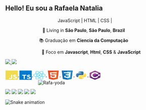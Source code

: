 ## Hello! Eu sou a Rafaela Natalia

<p align="center">
  JavaScript | HTML | CSS |
</p>
<p align="center">
  📌 Living in <b>São Paulo</b>, <b>São Paulo</b>, <b>Brazil</b> &nbsp;
</p>
<p align="center">
  📚 Graduação em <b>Ciencia da Computação</b> &nbsp;
</p>
<p align="center">
  &nbsp; &nbsp; &nbsp; &nbsp; &nbsp; 🎯 Foco em <b>Javascript</b>, <b>Html</b>, <b>CSS</b> & <b>JavaScript</b>
</p>

 <div>
  <a href="https://github.com/rafaelanatalia">
  <img height="180em" src="https://github-readme-stats.vercel.app/api?username=rafaelanatalia&show_icons=true&theme=dracula&include_all_commits=true&count_private=true"/>
  <img height="180em" src="https://github-readme-stats.vercel.app/api/top-langs/?username=rafaelanatalia&layout=compact&langs_count=16&theme=dracula"/>
</div>
<div style="display: inline_block"><br>
  <img align="center" alt="RN-Js" height="30" width="40" src="https://raw.githubusercontent.com/devicons/devicon/master/icons/javascript/javascript-plain.svg">
  <img align="center" alt="RN-Ts" height="30" width="40" src="https://raw.githubusercontent.com/devicons/devicon/master/icons/typescript/typescript-plain.svg">
  <img align="center" alt="RN-React" height="30" width="40" src="https://raw.githubusercontent.com/devicons/devicon/master/icons/react/react-original.svg">
  <img align="center" alt="RN-HTML" height="30" width="40" src="https://raw.githubusercontent.com/devicons/devicon/master/icons/html5/html5-original.svg">
  <img align="center" alt="RN-CSS" height="30" width="40" src="https://raw.githubusercontent.com/devicons/devicon/master/icons/css3/css3-original.svg">
  <img align="center" alt="RN-Python" height="30" width="40" src="https://raw.githubusercontent.com/devicons/devicon/master/icons/python/python-original.svg">
  <img align="center" alt="RN-Csharp" height="30" width="40" src="https://raw.githubusercontent.com/devicons/devicon/master/icons/csharp/csharp-original.svg">
  <img align="right" alt="Rafa-yoda" <img src="https://raw.githubusercontent.com/MicaelliMedeiros/micaellimedeiros/master/image/computer-illustration.png" min-width="400px" max-width="400px" width="400px" align="right" alt="Computador Rafaela">
</div>
  
  ##
 
<div> 
  <a href="https://instagram.com/rafaela.n.dev" target="_blank"><img src="https://img.shields.io/badge/-Instagram-%23E4405F?style=for-the-badge&logo=instagram&logoColor=white" target="_blank"></a>
  <a href = "mailto: rafaela.natalia1998@gmail.com"><img src="https://img.shields.io/badge/-Gmail-%23333?style=for-the-badge&logo=gmail&logoColor=white" target="_blank"></a>
  <a href= "https://www.linkedin.com/in/rafaela-natalia-3a6b23205" target="_blank"><img src="https://img.shields.io/badge/-LinkedIn-%230077B5?style=for-the-badge&logo=linkedin&logoColor=white" target="_blank"></a> 
  <a href= "https://github.com/rafaelanatalia" target="blank"><img src="https://img.shields.io/badge/-GitHub-664FB5?style=flat&logo=Github&logoColor=white" target="_blank"></a>
  <a href= "https://web.whatsapp.com/send?phone=+5511910058961" alt="WhatsApp" <img src="https://img.shields.io/badge/-WhatsApp-664FB5?style=flat&logo=WhatsApp&logoColor=white" target="_blank"></a>
  <a href= "https://www.facebook.com/rafaela.damares1998" alt="Facebook" target="blank"><img src="https://img.shields.io/badge/-Facebook-664FB5?style=flat&logo=Facebook&logoColor=white" target="_blank"></a>
  </a>

![Snake animation](https://github.com/rafaelanatalia/rafaelanatalia/blob/output/github-contribution-grid-snake.svg)
 
</div>
 
